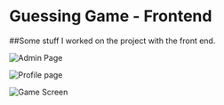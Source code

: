 # Guessing Game - Frontend

##Some stuff I worked on the project with the front end.

![Admin Page](https://imgur.com/6soGLxE.png)

![Profile page](https://imgur.com/0vW38bk.png)

![Game Screen](https://imgur.com/p6JA36Z.png)
